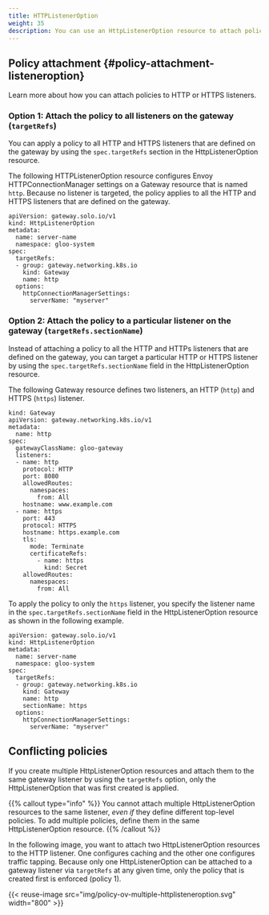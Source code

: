 ```yaml
---
title: HTTPListenerOption
weight: 35
description: You can use an HttpListenerOption resource to attach policies to one, multiple, or all HTTP or HTTPs listeners on the gateway. 
---
```


## Policy attachment {#policy-attachment-listeneroption}

Learn more about how you can attach policies to HTTP or HTTPS listeners. 

### Option 1: Attach the policy to all listeners on the gateway (`targetRefs`)

You can apply a policy to all HTTP and HTTPS listeners that are defined on the gateway by using the `spec.targetRefs` section in the HttpListenerOption resource. 

The following HTTPListenerOption resource configures Envoy HTTPConnectionManager settings on a Gateway resource that is named `http`. Because no listener is targeted, the policy applies to all the HTTP and HTTPS listeners that are defined on the gateway. 

```console {hl_lines=[7,8,9,10]} 
apiVersion: gateway.solo.io/v1
kind: HttpListenerOption
metadata:
  name: server-name
  namespace: gloo-system
spec:
  targetRefs:
  - group: gateway.networking.k8s.io
    kind: Gateway
    name: http
  options:
    httpConnectionManagerSettings:
      serverName: "myserver"
```


### Option 2: Attach the policy to a particular listener on the gateway (`targetRefs.sectionName`)

Instead of attaching a policy to all the HTTP and HTTPs listeners that are defined on the gateway, you can target a particular HTTP or HTTPS listener by using the `spec.targetRefs.sectionName` field in the HttpListenerOption resource. 

The following Gateway resource defines two listeners, an HTTP (`http`) and HTTPS (`https`) listener. 

```console {hl_lines=[8,15]} 
kind: Gateway
apiVersion: gateway.networking.k8s.io/v1
metadata:
  name: http
spec:
  gatewayClassName: gloo-gateway
  listeners:
  - name: http
    protocol: HTTP
    port: 8080
    allowedRoutes:
      namespaces:
        from: All
    hostname: www.example.com
  - name: https
    port: 443
    protocol: HTTPS
    hostname: https.example.com
    tls:
      mode: Terminate
      certificateRefs:
        - name: https
          kind: Secret
    allowedRoutes:
      namespaces:
        from: All
```

To apply the policy to only the `https` listener, you specify the listener name in the `spec.targetRefs.sectionName` field in the HttpListenerOption resource as shown in the following example. 

```console {hl_lines=[11]} 
apiVersion: gateway.solo.io/v1
kind: HttpListenerOption
metadata:
  name: server-name
  namespace: gloo-system
spec:
  targetRefs:
  - group: gateway.networking.k8s.io
    kind: Gateway
    name: http
    sectionName: https
  options:
    httpConnectionManagerSettings:
      serverName: "myserver"
```


## Conflicting policies

If you create multiple HttpListenerOption resources and attach them to the same gateway listener by using the `targetRefs` option, only the HttpListenerOption that was first created is applied. 

{{% callout type="info" %}}
You cannot attach multiple HttpListenerOption resources to the same listener, *even if* they define different top-level policies. To add multiple policies, define them in the same HttpListenerOption resource.
{{% /callout %}}

In the following image, you want to attach two HttpListenerOption resources to the HTTP listener. One configures caching and the other one configures traffic tapping. Because only one HttpListenerOption can be attached to a gateway listener via `targetRefs` at any given time, only the policy that is created first is enforced (policy 1). 

{{< reuse-image src="img/policy-ov-multiple-httplisteneroption.svg" width="800" >}}